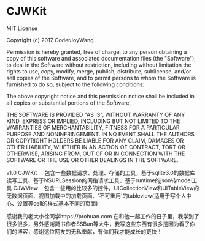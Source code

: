# CJWKit

MIT License

Copyright (c) 2017 CoderJoyWang

Permission is hereby granted, free of charge, to any person obtaining a copy
of this software and associated documentation files (the "Software"), to deal
in the Software without restriction, including without limitation the rights
to use, copy, modify, merge, publish, distribute, sublicense, and/or sell
copies of the Software, and to permit persons to whom the Software is
furnished to do so, subject to the following conditions:

The above copyright notice and this permission notice shall be included in all
copies or substantial portions of the Software.

THE SOFTWARE IS PROVIDED "AS IS", WITHOUT WARRANTY OF ANY KIND, EXPRESS OR
IMPLIED, INCLUDING BUT NOT LIMITED TO THE WARRANTIES OF MERCHANTABILITY,
FITNESS FOR A PARTICULAR PURPOSE AND NONINFRINGEMENT. IN NO EVENT SHALL THE
AUTHORS OR COPYRIGHT HOLDERS BE LIABLE FOR ANY CLAIM, DAMAGES OR OTHER
LIABILITY, WHETHER IN AN ACTION OF CONTRACT, TORT OR OTHERWISE, ARISING FROM,
OUT OF OR IN CONNECTION WITH THE SOFTWARE OR THE USE OR OTHER DEALINGS IN THE
SOFTWARE.

v1.0
CJWKit     包含一些数据请求、处理、存储的工具，基于sqlite3.0的数据库读写工具、基于NSURLSession的网络请求工具、基于runtime的json转model工具
CJWView    包含一些用的比较多的控件，UICollectionView和UITableView的无数据页面、视图加载中的加载页面、'不可重用'的tableview(适用于写个人中心、设置等cell的样式基本不同的页面)

感谢我的老大小徐同学https://prohuan.com 在和他一起工作的日子里，我学到了很多很多，另外感谢简书作者SSBun等大牛，我写这些东西有很多是因为看了你们的博客，感谢这位网友的无私奉献，有你们我才能成长的更快！

